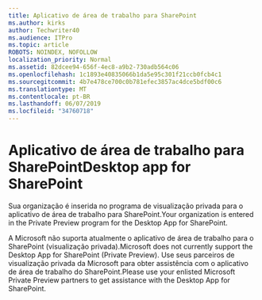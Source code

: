 ```yaml
---
title: Aplicativo de área de trabalho para SharePoint
ms.author: kirks
author: Techwriter40
ms.audience: ITPro
ms.topic: article
ROBOTS: NOINDEX, NOFOLLOW
localization_priority: Normal
ms.assetid: 82dcee94-656f-4ec8-a9b2-730adb564c06
ms.openlocfilehash: 1c1893e40835066b1da5e95c301f21ccb0fcb4c1
ms.sourcegitcommit: 4b7e478ce700c0b781efec3857ac4dce5bdf00c6
ms.translationtype: MT
ms.contentlocale: pt-BR
ms.lasthandoff: 06/07/2019
ms.locfileid: "34760718"
---
```

# <a name="desktop-app-for-sharepoint"></a><span data-ttu-id="74023-102">Aplicativo de área de trabalho para SharePoint</span><span class="sxs-lookup"><span data-stu-id="74023-102">Desktop app for SharePoint</span></span>

<span data-ttu-id="74023-103">Sua organização é inserida no programa de visualização privada para o aplicativo de área de trabalho para SharePoint.</span><span class="sxs-lookup"><span data-stu-id="74023-103">Your organization is entered in the Private Preview program for the Desktop App for SharePoint.</span></span>

<span data-ttu-id="74023-104">A Microsoft não suporta atualmente o aplicativo de área de trabalho para o SharePoint (visualização privada).</span><span class="sxs-lookup"><span data-stu-id="74023-104">Microsoft does not currently support the Desktop App for SharePoint (Private Preview).</span></span> <span data-ttu-id="74023-105">Use seus parceiros de visualização privada da Microsoft para obter assistência com o aplicativo de área de trabalho do SharePoint.</span><span class="sxs-lookup"><span data-stu-id="74023-105">Please use your enlisted Microsoft Private Preview partners to get assistance with the Desktop App for SharePoint.</span></span>

